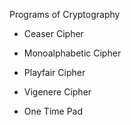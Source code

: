 Programs of Cryptography

- Ceaser Cipher

- Monoalphabetic Cipher

- Playfair Cipher

- Vigenere Cipher

- One Time Pad